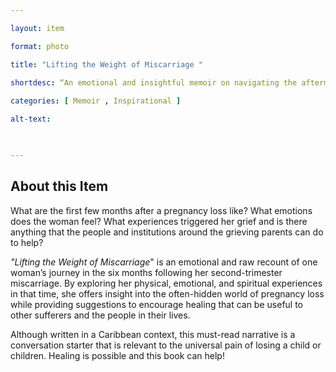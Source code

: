 ```yaml
--- 

layout: item 

format: photo 

title: "Lifting the Weight of Miscarriage "

shortdesc: “An emotional and insightful memoir on navigating the aftermath of pregnancy loss tied to a Caribbean context but universally relevant.”
 
categories: [ Memoir , Inspirational ]

alt-text:  

 

--- 
```


## About this Item 

What are the first few months after a pregnancy loss like? What emotions does the woman feel? What experiences triggered her grief and is there anything that the people and institutions around the grieving parents can do to help? 

_"Lifting the Weight of Miscarriage_" is an emotional and raw recount of one woman’s journey in the six months following her second-trimester miscarriage. By exploring her physical, emotional, and spiritual experiences in that time, she offers insight into the often-hidden world of pregnancy loss while providing suggestions to encourage healing that can be useful to other sufferers and the people in their lives.

Although written in a Caribbean context, this must-read narrative is a conversation starter that is relevant to the universal pain of losing a child or children. Healing is possible and this book can help!

